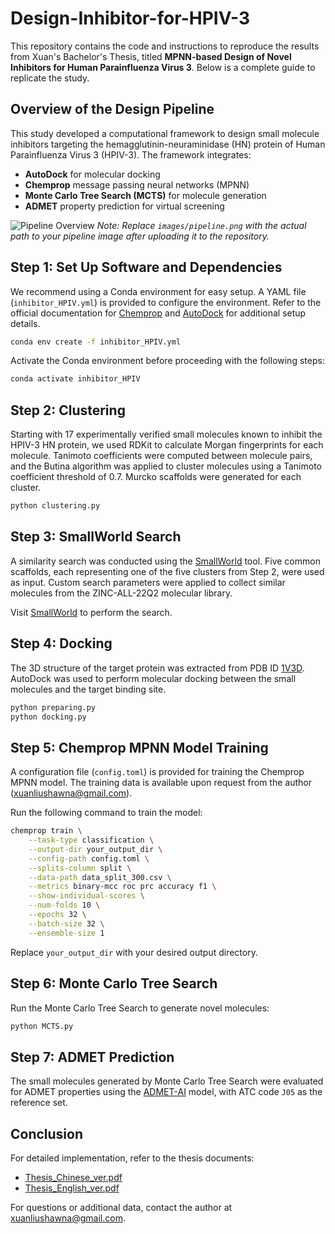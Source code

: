 # Design-Inhibitor-for-HPIV-3

This repository contains the code and instructions to reproduce the results from Xuan's Bachelor's Thesis, titled **MPNN-based Design of Novel Inhibitors for Human Parainfluenza Virus 3**. Below is a complete guide to replicate the study.

## Overview of the Design Pipeline

This study developed a computational framework to design small molecule inhibitors targeting the hemagglutinin-neuraminidase (HN) protein of Human Parainfluenza Virus 3 (HPIV-3). The framework integrates:

- **AutoDock** for molecular docking
- **Chemprop** message passing neural networks (MPNN)
- **Monte Carlo Tree Search (MCTS)** for molecule generation
- **ADMET** property prediction for virtual screening

![Pipeline Overview](images/pipeline.png)
*Note: Replace `images/pipeline.png` with the actual path to your pipeline image after uploading it to the repository.*

## Step 1: Set Up Software and Dependencies

We recommend using a Conda environment for easy setup. A YAML file (`inhibitor_HPIV.yml`) is provided to configure the environment. Refer to the official documentation for [Chemprop](https://chemprop.readthedocs.io/) and [AutoDock](http://autodock.scripps.edu/) for additional setup details.

```bash
conda env create -f inhibitor_HPIV.yml
```

Activate the Conda environment before proceeding with the following steps:

```bash
conda activate inhibitor_HPIV
```

## Step 2: Clustering

Starting with 17 experimentally verified small molecules known to inhibit the HPIV-3 HN protein, we used RDKit to calculate Morgan fingerprints for each molecule. Tanimoto coefficients were computed between molecule pairs, and the Butina algorithm was applied to cluster molecules using a Tanimoto coefficient threshold of 0.7. Murcko scaffolds were generated for each cluster.

```bash
python clustering.py
```

## Step 3: SmallWorld Search

A similarity search was conducted using the [SmallWorld](https://sw.docking.org/search.html) tool. Five common scaffolds, each representing one of the five clusters from Step 2, were used as input. Custom search parameters were applied to collect similar molecules from the ZINC-ALL-22Q2 molecular library.

Visit [SmallWorld](https://sw.docking.org/search.html) to perform the search.

## Step 4: Docking

The 3D structure of the target protein was extracted from PDB ID [1V3D](https://www.rcsb.org/structure/1V3D). AutoDock was used to perform molecular docking between the small molecules and the target binding site.

```bash
python preparing.py
python docking.py
```

## Step 5: Chemprop MPNN Model Training

A configuration file (`config.toml`) is provided for training the Chemprop MPNN model. The training data is available upon request from the author (xuanliushawna@gmail.com).

Run the following command to train the model:

```bash
chemprop train \
    --task-type classification \
    --output-dir your_output_dir \
    --config-path config.toml \
    --splits-column split \
    --data-path data_split_300.csv \
    --metrics binary-mcc roc prc accuracy f1 \
    --show-individual-scores \
    --num-folds 10 \
    --epochs 32 \
    --batch-size 32 \
    --ensemble-size 1
```

Replace `your_output_dir` with your desired output directory.

## Step 6: Monte Carlo Tree Search

Run the Monte Carlo Tree Search to generate novel molecules:

```bash
python MCTS.py
```

## Step 7: ADMET Prediction

The small molecules generated by Monte Carlo Tree Search were evaluated for ADMET properties using the [ADMET-AI](https://admet.ai.greenstonebio.com/) model, with ATC code `J05` as the reference set.

## Conclusion

For detailed implementation, refer to the thesis documents:
- [Thesis_Chinese_ver.pdf](Thesis_Chinese_ver.pdf)
- [Thesis_English_ver.pdf](Thesis_English_ver.pdf)

For questions or additional data, contact the author at [xuanliushawna@gmail.com](mailto:xuanliushawna@gmail.com).
